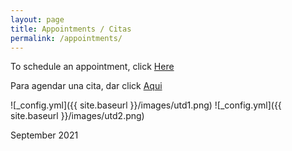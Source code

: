 ```yaml
---
layout: page
title: Appointments / Citas
permalink: /appointments/
---
```


To schedule an appointment, click [Here](https://calendly.com/carlosgutierrez-mannix/meeting)

Para agendar una cita, dar click [Aqui](https://calendly.com/carlosgutierrez-mannix/meeting)

![_config.yml]({{ site.baseurl }}/images/utd1.png)
![_config.yml]({{ site.baseurl }}/images/utd2.png)

September 2021
